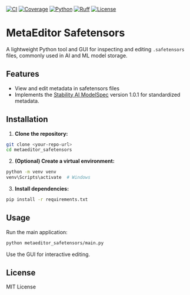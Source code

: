<div align="left">

[![CI](https://github.com/KPandaK/metaeditor_safetensors/actions/workflows/ci.yml/badge.svg)](https://github.com/KPandaK/metaeditor_safetensors/actions/workflows/ci.yml)
[![Coverage](https://img.shields.io/endpoint?url=https://raw.githubusercontent.com/KPandaK/metaeditor_safetensors/python-coverage-comment-action-data/endpoint.json)](https://github.com/KPandaK/metaeditor_safetensors/tree/python-coverage-comment-action-data)
[![Python](https://img.shields.io/badge/python-3.10%2B-blue.svg)](https://www.python.org/downloads/)
[![Ruff](https://img.shields.io/endpoint?url=https://raw.githubusercontent.com/astral-sh/ruff/main/assets/badge/v2.json)](https://github.com/astral-sh/ruff)
[![License](https://img.shields.io/badge/license-MIT-green.svg)](LICENSE)
</div>

# MetaEditor Safetensors

A lightweight Python tool and GUI for inspecting and editing `.safetensors` files, commonly used in AI and ML model storage.

## Features
- View and edit metadata in safetensors files
- Implements the [Stability AI ModelSpec](https://github.com/Stability-AI/ModelSpec) version 1.0.1 for standardized metadata.

## Installation

1. **Clone the repository:**
  ```sh
  git clone <your-repo-url>
  cd metaeditor_safetensors
  ```

2. **(Optional) Create a virtual environment:**
  ```sh
  python -m venv venv
  venv\Scripts\activate  # Windows
  ```

3. **Install dependencies:**
  ```sh
  pip install -r requirements.txt
  ```

## Usage
Run the main application:
```sh
python metaeditor_safetensors/main.py
```
Use the GUI for interactive editing.

## License
MIT License